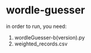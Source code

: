# wordle-guesser

in order to run, you need:
1. wordleGuesser-b(version).py
2. weighted_records.csv
